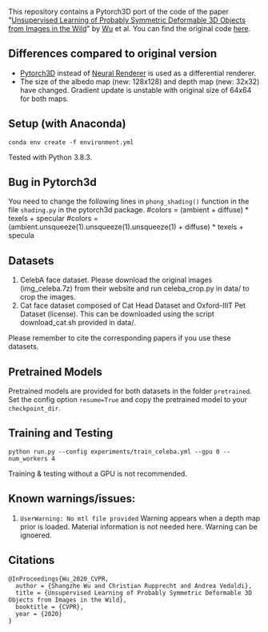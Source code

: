 

This repository contains a Pytorch3D port of the code of the paper "[Unsupervised Learning of Probably Symmetric Deformable 3D Objects from Images in the Wild](https://arxiv.org/abs/1911.11130)" by [Wu](https://elliottwu.com) et al. You can find the original code [here](https://github.com/elliottwu/unsup3d).


## Differences compared to original version
- [Pytorch3D](https://github.com/facebookresearch/pytorch3d) instead of [Neural Renderer](https://github.com/hiroharu-kato/neural_renderer) is used as a differential renderer. 
- The size of the albedo map (new: 128x128) and depth map (new: 32x32) have changed. Gradient update is unstable with original size of 64x64 for both maps.

## Setup (with Anaconda)
```
conda env create -f environment.yml
```
Tested with Python 3.8.3.

## Bug in Pytorch3d
You need to change the following lines in `phong_shading()` function in the file `shading.py` in the pytorch3d package.
#colors = (ambient + diffuse) * texels + specular
#colors = (ambient.unsqueeze(1).unsqueeze(1).unsqueeze(1) + diffuse) * texels + specula

## Datasets

1. CelebA face dataset. Please download the original images (img_celeba.7z) from their website and run celeba_crop.py in data/ to crop the images.
2. Cat face dataset composed of Cat Head Dataset and Oxford-IIIT Pet Dataset (license). This can be downloaded using the script download_cat.sh provided in data/.

Please remember to cite the corresponding papers if you use these datasets.

## Pretrained Models
Pretrained models are provided for both datasets in the folder `pretrained`. Set the config option `resume=True` and copy the pretrained model to your `checkpoint_dir`.

## Training and Testing
```
python run.py --config experiments/train_celeba.yml --gpu 0 --num_workers 4
```
Training & testing without a GPU is not recommended.

## Known warnings/issues:
1. `UserWarning: No mtl file provided`
Warning appears when a depth map prior is loaded. Material information is not needed here. Warning can be ignoered.

## Citations
```
@InProceedings{Wu_2020_CVPR,
  author = {Shangzhe Wu and Christian Rupprecht and Andrea Vedaldi},
  title = {Unsupervised Learning of Probably Symmetric Deformable 3D Objects from Images in the Wild},
  booktitle = {CVPR},
  year = {2020}
}
```


